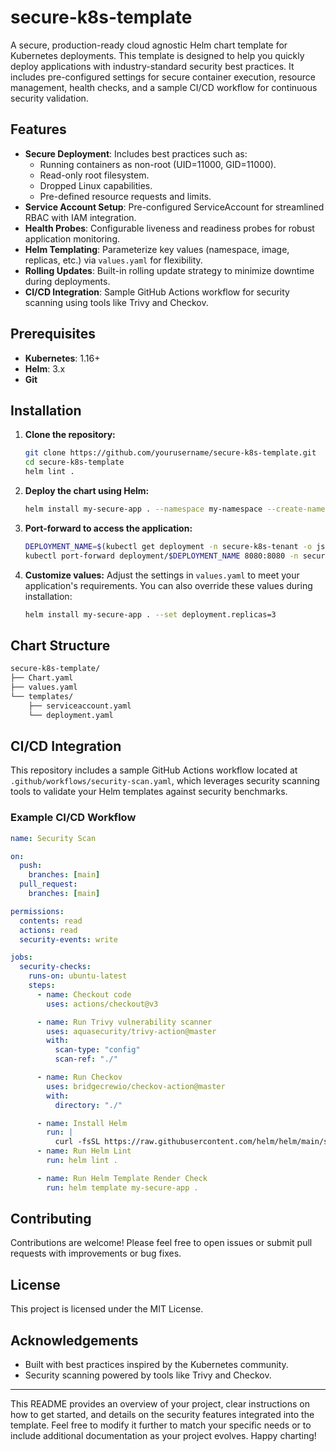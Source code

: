 # secure-k8s-template

A secure, production-ready cloud agnostic Helm chart template for Kubernetes deployments. This template is designed to help you quickly deploy applications with industry-standard security best practices. It includes pre-configured settings for secure container execution, resource management, health checks, and a sample CI/CD workflow for continuous security validation.

## Features

- **Secure Deployment**: Includes best practices such as:
  - Running containers as non-root (UID=11000, GID=11000).
  - Read-only root filesystem.
  - Dropped Linux capabilities.
  - Pre-defined resource requests and limits.
- **Service Account Setup**: Pre-configured ServiceAccount for streamlined RBAC with IAM integration.
- **Health Probes**: Configurable liveness and readiness probes for robust application monitoring.
- **Helm Templating**: Parameterize key values (namespace, image, replicas, etc.) via `values.yaml` for flexibility.
- **Rolling Updates**: Built-in rolling update strategy to minimize downtime during deployments.
- **CI/CD Integration**: Sample GitHub Actions workflow for security scanning using tools like Trivy and Checkov.

## Prerequisites

- **Kubernetes**: 1.16+
- **Helm**: 3.x
- **Git**

## Installation

1. **Clone the repository:**

   ```sh
   git clone https://github.com/yourusername/secure-k8s-template.git
   cd secure-k8s-template
   helm lint .
   ```

2. **Deploy the chart using Helm:**

   ```sh
   helm install my-secure-app . --namespace my-namespace --create-namespace
   ```

3. **Port-forward to access the application:**

   ```sh
   DEPLOYMENT_NAME=$(kubectl get deployment -n secure-k8s-tenant -o jsonpath='{.items[0].metadata.name}')
   kubectl port-forward deployment/$DEPLOYMENT_NAME 8080:8080 -n secure-k8s-tenant
   ```

4. **Customize values:**
   Adjust the settings in `values.yaml` to meet your application's requirements. You can also override these values during installation:
   ```sh
   helm install my-secure-app . --set deployment.replicas=3
   ```

## Chart Structure

```bash
secure-k8s-template/
├── Chart.yaml
├── values.yaml
└── templates/
    ├── serviceaccount.yaml
    └── deployment.yaml
```

## CI/CD Integration

This repository includes a sample GitHub Actions workflow located at `.github/workflows/security-scan.yaml`, which leverages security scanning tools to validate your Helm templates against security benchmarks.

### **Example CI/CD Workflow**

```yaml
name: Security Scan

on:
  push:
    branches: [main]
  pull_request:
    branches: [main]

permissions:
  contents: read
  actions: read
  security-events: write

jobs:
  security-checks:
    runs-on: ubuntu-latest
    steps:
      - name: Checkout code
        uses: actions/checkout@v3

      - name: Run Trivy vulnerability scanner
        uses: aquasecurity/trivy-action@master
        with:
          scan-type: "config"
          scan-ref: "./"

      - name: Run Checkov
        uses: bridgecrewio/checkov-action@master
        with:
          directory: "./"

      - name: Install Helm
        run: |
          curl -fsSL https://raw.githubusercontent.com/helm/helm/main/scripts/get-helm-3 | bash
      - name: Run Helm Lint
        run: helm lint .

      - name: Run Helm Template Render Check
        run: helm template my-secure-app .
```

## Contributing

Contributions are welcome! Please feel free to open issues or submit pull requests with improvements or bug fixes.

## License

This project is licensed under the MIT License.

## Acknowledgements

- Built with best practices inspired by the Kubernetes community.
- Security scanning powered by tools like Trivy and Checkov.

---

This README provides an overview of your project, clear instructions on how to get started, and details on the security features integrated into the template. Feel free to modify it further to match your specific needs or to include additional documentation as your project evolves. Happy charting!

